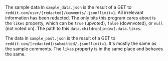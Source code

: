 The sample data in `sample_data.json` is the result of a GET to `reddit.com/user/[redacted]/comments/.json?limit=1`. All irrelevant information has been redacted.
The only bits this program cares about is the `likes` property, which can be `true` (upvoted), `false` (downvoted), or `null` (not voted on).
The path to this `data.children[index].data.likes`.

The data in `sample_post.json` is the result of a GET to `reddit.com/[redacted]/submitted/.json?limit=1`. It's mostly the same as the sample comments.
The `likes` property is in the same place and behaves the same.